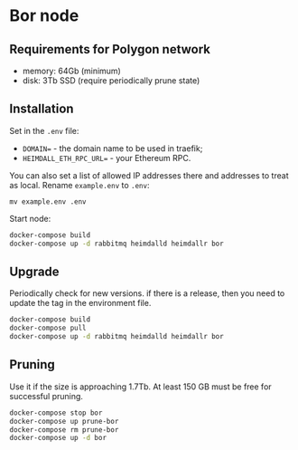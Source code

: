 # Bor node

## Requirements for Polygon network
* memory: 64Gb (minimum)
* disk: 3Tb SSD (require periodically prune state)

## Installation
Set in the `.env` file:
* `DOMAIN=` - the domain name to be used in traefik;
* `HEIMDALL_ETH_RPC_URL=` - your Ethereum RPC.

You can also set a list of allowed IP addresses there and addresses to treat as local. Rename `example.env` to `.env`:
```
mv example.env .env
```

Start node:
```bash
docker-compose build
docker-compose up -d rabbitmq heimdalld heimdallr bor
```

## Upgrade
Periodically check for new versions. if there is a release, then you need to update the tag in the environment file. 
```bash
docker-compose build
docker-compose pull
docker-compose up -d rabbitmq heimdalld heimdallr bor
```

## Pruning 
Use it if the size is approaching 1.7Tb. At least 150 GB must be free for successful pruning.
```bash
docker-compose stop bor
docker-compose up prune-bor
docker-compose rm prune-bor 
docker-compose up -d bor
```
